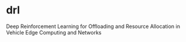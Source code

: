 # drl
Deep Reinforcement Learning for Offloading and Resource Allocation in Vehicle Edge Computing and Networks
